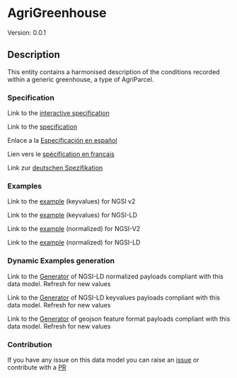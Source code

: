 # AgriGreenhouse
Version: 0.0.1

## Description 

This entity contains a harmonised description of the conditions recorded within a generic greenhouse, a type of AgriParcel.
### Specification

Link to the [interactive specification](https://swagger.lab.fiware.org/?url=https://smart-data-models.github.io/dataModel.Agrifood/AgriGreenhouse/swagger.yaml)

Link to the [specification](https://github.com/smart-data-models/dataModel.Agrifood/blob/master/AgriGreenhouse/doc/spec.md)

Enlace a la [Especificación en español](https://github.com/smart-data-models/dataModel.Agrifood/blob/master/AgriGreenhouse/doc/spec_ES.md)

Lien vers le [spécification en français](https://github.com/smart-data-models/dataModel.Agrifood/blob/master/AgriGreenhouse/doc/spec_FR.md)

Link zur [deutschen Spezifikation](https://github.com/smart-data-models/dataModel.Agrifood/blob/master/AgriGreenhouse/doc/spec_DE.md)
### Examples

Link to the [example](https://smart-data-models.github.io/dataModel.Agrifood/AgriGreenhouse/examples/example.json) (keyvalues) for NGSI v2

Link to the [example](https://smart-data-models.github.io/dataModel.Agrifood/AgriGreenhouse/examples/example.jsonld) (keyvalues) for NGSI-LD

Link to the [example](https://smart-data-models.github.io/dataModel.Agrifood/AgriGreenhouse/examples/example-normalized.json) (normalized) for NGSI-V2

Link to the [example](https://smart-data-models.github.io/dataModel.Agrifood/AgriGreenhouse/examples/example-normalized.jsonld) (normalized) for NGSI-LD
### Dynamic Examples generation

Link to the [Generator](https://smartdatamodels.org/extra/ngsi-ld_generator.php?schemaUrl=https://raw.githubusercontent.com/smart-data-models/dataModel.Agrifood/master/AgriGreenhouse/schema.json&email=info@smartdatamodels.org) of NGSI-LD normalized payloads compliant with this data model. Refresh for new values

Link to the [Generator](https://smartdatamodels.org/extra/ngsi-ld_generator_keyvalues.php?schemaUrl=https://raw.githubusercontent.com/smart-data-models/dataModel.Agrifood/master/AgriGreenhouse/schema.json&email=info@smartdatamodels.org) of NGSI-LD keyvalues payloads compliant with this data model. Refresh for new values

Link to the [Generator](https://smartdatamodels.org/extra/geojson_features_generator.php?schemaUrl=https://raw.githubusercontent.com/smart-data-models/dataModel.Agrifood/master/AgriGreenhouse/schema.json&email=info@smartdatamodels.org) of geojson feature format payloads compliant with this data model. Refresh for new values
### Contribution

 If you have any issue on this data model you can raise an [issue](https://github.com/smart-data-models/dataModel.Agrifood/issues)  or contribute with a [PR](https://github.com/smart-data-models/dataModel.Agrifood/pulls)